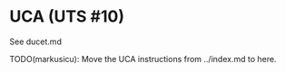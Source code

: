 # UCA (UTS #10)

See ducet.md

TODO(markusicu): Move the UCA instructions from ../index.md to here.
